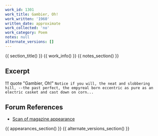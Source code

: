 ```yaml
---
work_id: 1301
work_title: Gambier, Oh!
work_written: '1960'
written_date: approximate
work_collected: 'no'
work_category: Poem
notes: null
alternate_versions: []
---
```


{{ section_title() }}
{{ work_info() }}
{{ notes_section() }}
## Excerpt
!!! quote "Gambier, Oh!"
    ```
    Notice if you will, the neat and slobbering hill,
    --the past perfect, the empyreal born eccentric
    as pure as an electric casket
    and cast down on corn...
    ```

## Forum References
- [Scan of magazine appearance](https://bukowskiforum.com/showthread.php?t=78)

{{ appearances_section() }}
{{ alternate_versions_section() }}
